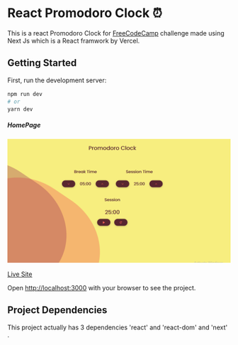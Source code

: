 # React Promodoro Clock ⏰

This is a react Promodoro Clock for [FreeCodeCamp](https://www.freecodecamp.org/) challenge made using Next Js which is a React framwork by Vercel.

## Getting Started

First, run the development server:

```bash
npm run dev
# or
yarn dev
```

##### HomePage

![ScreenShot of Form](a.png)


[Live Site](https://promodoro-clock.netlify.app/)


Open [http://localhost:3000](http://localhost:3000) with your browser to see the project.

## Project Dependencies

This project actually has 3 dependencies  'react' and 'react-dom' and 'next' .


